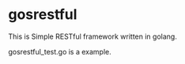 gosrestful
==========
This is Simple RESTful framework written in golang.

gosrestful_test.go is a example.
